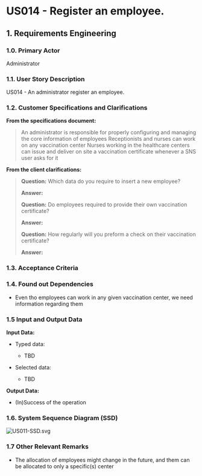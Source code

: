 # US014 - Register an employee.

## 1. Requirements Engineering

### 1.0. Primary Actor
Administrator

### 1.1. User Story Description
US014 - An administrator register an employee.

### 1.2. Customer Specifications and Clarifications
**From the specifications document:**

> An administrator is responsible for properly configuring and managing the core information of employees
> Receptionists and nurses can work on any vaccination center
> Nurses working in the healthcare centers can issue and deliver on site a vaccination certificate whenever a SNS user asks for it

**From the client clarifications:**

> **Question:** Which data do you require to insert a new employee?
>
> **Answer:**
> 
> **Question:** Do employees required to provide their own vaccination certificate?
>
> **Answer:**
>
> **Question:** How regularly will you preform a check on their vaccination certificate?
>
> **Answer:**


### 1.3. Acceptance Criteria


### 1.4. Found out Dependencies
* Even tho employees can work in any given vaccination center, we need information regarding them

### 1.5 Input and Output Data
**Input Data:**

* Typed data:
    * TBD

* Selected data:
    * TBD

**Output Data:**

* (In)Success of the operation

### 1.6. System Sequence Diagram (SSD)
![US011-SSD.svg](puml%2Fpng%2FUS014-SSD.svg)

### 1.7 Other Relevant Remarks
* The allocation of employees might change in the future, and them can be allocated to only a specific(s) center